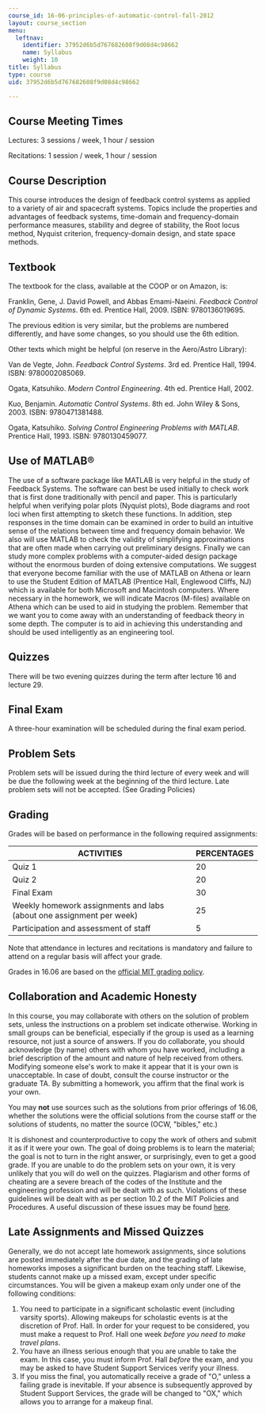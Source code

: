 ```yaml
---
course_id: 16-06-principles-of-automatic-control-fall-2012
layout: course_section
menu:
  leftnav:
    identifier: 37952d6b5d767682608f9d08d4c98662
    name: Syllabus
    weight: 10
title: Syllabus
type: course
uid: 37952d6b5d767682608f9d08d4c98662

---
```


Course Meeting Times
--------------------

Lectures: 3 sessions / week, 1 hour / session

Recitations: 1 session / week, 1 hour / session

Course Description
------------------

This course introduces the design of feedback control systems as applied to a variety of air and spacecraft systems. Topics include the properties and advantages of feedback systems, time-domain and frequency-domain performance measures, stability and degree of stability, the Root locus method, Nyquist criterion, frequency-domain design, and state space methods.

Textbook
--------

The textbook for the class, available at the COOP or on Amazon, is:

Franklin, Gene, J. David Powell, and Abbas Emami-Naeini. _Feedback Control of Dynamic Systems_. 6th ed. Prentice Hall, 2009. ISBN: 9780136019695.

The previous edition is very similar, but the problems are numbered differently, and have some changes, so you should use the 6th edition.

Other texts which might be helpful (on reserve in the Aero/Astro Library):

Van de Vegte, John. _Feedback Control Systems_. 3rd ed. Prentice Hall, 1994. ISBN: 9780002085069.

Ogata, Katsuhiko. _Modern Control Engineering_. 4th ed. Prentice Hall, 2002.

Kuo, Benjamin. _Automatic Control Systems_. 8th ed. John Wiley & Sons, 2003. ISBN: 9780471381488.

Ogata, Katsuhiko. _Solving Control Engineering Problems with MATLAB_. Prentice Hall, 1993. ISBN: 9780130459077.

Use of MATLAB®
--------------

The use of a software package like MATLAB is very helpful in the study of Feedback Systems. The software can best be used initially to check work that is first done traditionally with pencil and paper. This is particularly helpful when verifying polar plots (Nyquist plots), Bode diagrams and root loci when first attempting to sketch these functions. In addition, step responses in the time domain can be examined in order to build an intuitive sense of the relations between time and frequency domain behavior. We also will use MATLAB to check the validity of simplifying approximations that are often made when carrying out preliminary designs. Finally we can study more complex problems with a computer-aided design package without the enormous burden of doing extensive computations. We suggest that everyone become familiar with the use of MATLAB on Athena or learn to use the Student Edition of MATLAB (Prentice Hall, Englewood Cliffs, NJ) which is available for both Microsoft and Macintosh computers. Where necessary in the homework, we will indicate Macros (M-files) available on Athena which can be used to aid in studying the problem. Remember that we want you to come away with an understanding of feedback theory in some depth. The computer is to aid in achieving this understanding and should be used intelligently as an engineering tool.

Quizzes
-------

There will be two evening quizzes during the term after lecture 16 and lecture 29.

Final Exam
----------

A three-hour examination will be scheduled during the final exam period.

Problem Sets
------------

Problem sets will be issued during the third lecture of every week and will be due the following week at the beginning of the third lecture. Late problem sets will not be accepted. (See Grading Policies)

Grading
-------

Grades will be based on performance in the following required assignments:

| ACTIVITIES | PERCENTAGES |
| --- | --- |
| Quiz 1 | 20 |
| Quiz 2 | 20 |
| Final Exam | 30 |
| Weekly homework assignments and labs (about one assignment per week) | 25 |
| Participation and assessment of staff | 5 

Note that attendance in lectures and recitations is mandatory and failure to attend on a regular basis will affect your grade.

Grades in 16.06 are based on the [official MIT grading policy](https://registrar.mit.edu/classes-grades-evaluations/grades/grading-policies).

Collaboration and Academic Honesty
----------------------------------

In this course, you may collaborate with others on the solution of problem sets, unless the instructions on a problem set indicate otherwise. Working in small groups can be beneficial, especially if the group is used as a learning resource, not just a source of answers. If you do collaborate, you should acknowledge (by name) others with whom you have worked, including a brief description of the amount and nature of help received from others. Modifying someone else's work to make it appear that it is your own is unacceptable. In case of doubt, consult the course instructor or the graduate TA. By submitting a homework, you affirm that the final work is your own.

You may **not** use sources such as the solutions from prior offerings of 16.06, whether the solutions were the official solutions from the course staff or the solutions of students, no matter the source (OCW, "bibles," etc.)

It is dishonest and counterproductive to copy the work of others and submit it as if it were your own. The goal of doing problems is to learn the material; the goal is not to turn in the right answer, or surprisingly, even to get a good grade. If you are unable to do the problem sets on your own, it is very unlikely that you will do well on the quizzes. Plagiarism and other forms of cheating are a severe breach of the codes of the Institute and the engineering profession and will be dealt with as such. Violations of these guidelines will be dealt with as per section 10.2 of the MIT Policies and Procedures. A useful discussion of these issues may be found [here](http://web.mit.edu/academicintegrity/).

Late Assignments and Missed Quizzes
-----------------------------------

Generally, we do not accept late homework assignments, since solutions are posted immediately after the due date, and the grading of late homeworks imposes a significant burden on the teaching staff. Likewise, students cannot make up a missed exam, except under specific circumstances. You will be given a makeup exam only under one of the following conditions:

1.  You need to participate in a significant scholastic event (including varsity sports). Allowing makeups for scholastic events is at the discretion of Prof. Hall. In order for your request to be considered, you must make a request to Prof. Hall one week _before you need to make travel plans_.
2.  You have an illness serious enough that you are unable to take the exam. In this case, you must inform Prof. Hall _before_ the exam, and you may be asked to have Student Support Services verify your illness.
3.  If you miss the final, you automatically receive a grade of "O," unless a failing grade is inevitable. If your absence is subsequently approved by Student Support Services, the grade will be changed to "OX," which allows you to arrange for a makeup final.
